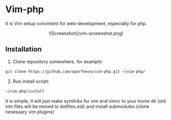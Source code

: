 # Vim-php
It is Vim setup convinient for web-development, especially for php.
<center>![Screenshot](vim-screenshot.png)</center>

## Installation
1. Clone repository somewhere, for example:

 ```bash
 git clone https://github.com/sparfenov/vim-php.git ~/vim-php/
 ```
2. Run install script:

 ```bash
 ~/vim-php/install 
 ```

It is simple, it will just make symlinks for vim and vimrc to your home dir (old vim files will be moved to dotfiles.old) and install submodules (clone nesessary vim plugins)
